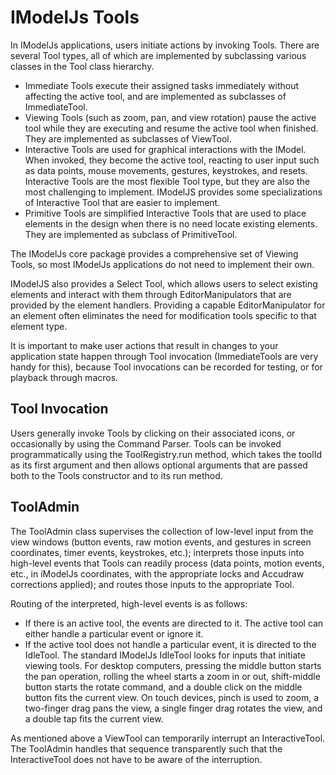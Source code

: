 # IModelJs Tools

In IModelJs applications, users initiate actions by invoking Tools. There are several Tool types, all of which are implemented by subclassing various classes in the Tool class hierarchy.

* Immediate Tools execute their assigned tasks immediately without affecting the active tool, and are implemented as subclasses of ImmediateTool.
* Viewing Tools (such as zoom, pan, and view rotation) pause the active tool while they are executing and resume the active tool when finished. They are implemented as subclasses of ViewTool.
* Interactive Tools are used for graphical interactions with the IModel. When invoked, they become the active tool, reacting to user input such as data points, mouse movements, gestures, keystrokes, and resets. Interactive Tools are the most flexible Tool type, but they are also the most challenging to implement. IModelJS provides some specializations of Interactive Tool that are easier to implement.
* Primitive Tools are simplified Interactive Tools that are used to place elements in the design when there is no need locate existing elements. They are implemented as subclass of PrimitiveTool.

The IModelJs core package provides a comprehensive set of Viewing Tools, so most IModelJs applications do not need to implement their own.

IModelJS also provides a Select Tool, which allows users to select existing elements and interact with them through EditorManipulators that are provided by the element handlers. Providing a capable EditorManipulator for an element often eliminates the need for  modification tools specific to that element type.

It is important to make user actions that result in changes to your application state happen through Tool invocation (ImmediateTools are very handy for this), because Tool invocations can be recorded for testing, or for playback through macros.

## Tool Invocation

Users generally invoke Tools by clicking on their associated icons, or occasionally by using the Command Parser. Tools can be invoked programmatically using the ToolRegistry.run method, which takes the toolId as its first argument and then allows optional arguments that are passed both to the Tools constructor and to its run method.

## ToolAdmin

The ToolAdmin class supervises the collection of low-level input from the view windows (button events, raw motion events, and gestures in screen coordinates, timer events, keystrokes, etc.); interprets those inputs into high-level events that Tools can readily process (data points, motion events, etc., in iModelJs coordinates, with the appropriate locks and Accudraw corrections applied); and routes those inputs to the appropriate Tool.

Routing of the interpreted, high-level events is as follows:

* If there is an active tool, the events are directed to it. The active tool can either handle a particular event or ignore it.
* If the active tool does not handle a particular event, it is directed to the IdleTool. The standard IModelJs IdleTool looks for inputs that initiate viewing tools. For desktop computers, pressing the middle button starts the pan operation, rolling the wheel starts a zoom in or out, shift-middle button starts the rotate command, and a double click on the middle button fits the current view. On touch devices, pinch is used to zoom, a two-finger drag pans the view, a single finger drag rotates the view, and a double tap fits the current view.

As mentioned above a ViewTool can temporarily interrupt an InteractiveTool. The ToolAdmin handles that sequence transparently such that the InteractiveTool does not have to be aware of the interruption.
